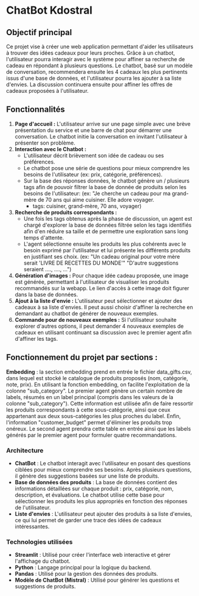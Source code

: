 # ChatBot Kdostral

## Objectif principal

Ce projet vise à créer une web application permettant d'aider les utilisateurs à trouver des idées cadeaux pour leurs proches. Grâce à un chatbot, l'utilisateur pourra interagir avec le système pour affiner sa recherche de cadeau en répondant à plusieurs questions. Le chatbot, basé sur un modèle de conversation, recommendera ensuite les 4 cadeaux les plus pertinents issus d'une base de données, et l'utilisateur pourra les ajouter à sa liste d'envies. La discussion continuera ensuite pour affiner les offres de cadeaux proposées à l'utilisateur.

## Fonctionnalités

1. **Page d'accueil :** L'utilisateur arrive sur une page simple avec une brève présentation du service et une barre de chat pour démarrer une conversation. Le chatbot initie la conversation en invitant l'utilisateur à présenter son problème.
2. **Interaction avec le Chatbot :**
   - L'utilisateur décrit brièvement son idée de cadeau ou ses préférences.
   - Le chatbot pose une série de questions pour mieux comprendre les besoins de l'utilisateur (ex: prix, catégorie, préférences).
   - Sur la base des réponses données, le chatbot génère un / plusieurs tags afin de pouvoir filtrer la base de donnée de produits selon les besoins de l'utilisateur:
   (ex: "Je cherche un cadeau pour ma grand-mère de 70 ans qui aime cuisiner. Elle adore voyager.
        - tags: cuisiner, grand-mère, 70 ans, voyager)
2. **Recherche de produits correspondants :**
   - Une fois les tags obtenus après la phase de discussion, un agent est chargé d'explorer la base de données filtrée selon les tags identifiés afin d'en réduire sa taille et de permettre une exploration sans long temps d'attente.
   - L'agent sélectionne ensuite les produits les plus cohérents avec le besoin exprimé par l'utilisateur et lui présente les différents produits en justifiant ses choix.
   (ex: "Un cadeau original pour votre mère serait 'LIVRE DE RECETTES DU MONDE'"
        "D'autre suggestions seraient ...., ...., ...")
3. **Génération d'images :** Pour chaque idée cadeau proposée, une image est générée, permettant à l'utilisateur de visualiser les produits recommandés sur la webapp. Le lien d'accès à cette image doit figurer dans la base de données.
4. **Ajout à la liste d'envie :** L'utilisateur peut sélectionner et ajouter des cadeaux à sa liste d'envies. Il peut aussi choisir d'affiner la recherche en demandant au chatbot de générer de nouveaux exemples.
5. **Commande pour de nouveaux exemples :** Si l'utilisateur souhaite explorer d'autres options, il peut demander 4 nouveaux exemples de cadeaux en utilisant continuant sa discussion avec le premier agent afin d'affiner les tags.

## Fonctionnement du projet par sections :

**Embedding** : la section embedding prend en entrée le fichier data_gifts.csv, dans lequel est stocké le catalogue de produits proposés (nom, catégorie, note, prix). En utilisant la fonction embedding, on facilite l'exploitation de la colonne "sub_category". Le premier agent génère un certain nombre de labels, résumés en un label principal (compris dans les valeurs de la colonne "sub_category"). Cette information est utilisée afin de faire ressortir les produits correspondants à cette sous-catégorie, ainsi que ceux appartenant aux deux sous-catégories les plus proches du label. Enfin, l'information "customer_budget" permet d'éliminer les produits trop onéreux. Le second agent prendra cette table en entrée ainsi que les labels générés par le premier agent pour formuler quatre recommandations.

### Architecture
- **ChatBot** : Le chatbot interagit avec l'utilisateur en posant des questions ciblées pour mieux comprendre ses besoins. Après plusieurs questions, il génère des suggestions basées sur une liste de produits.
- **Base de données des produits** : La base de données contient des informations détaillées sur chaque produit : prix, catégorie, nom, description, et évaluations. Le chatbot utilise cette base pour sélectionner les produits les plus appropriés en fonction des réponses de l'utilisateur.
- **Liste d'envies** : L'utilisateur peut ajouter des produits à sa liste d'envies, ce qui lui permet de garder une trace des idées de cadeaux intéressantes.

### Technologies utilisées
- **Streamlit** : Utilisé pour créer l'interface web interactive et gérer l'affichage du chatbot.
- **Python** : Langage principal pour la logique du backend.
- **Pandas** : Utilisé pour la gestion des données des produits.
- **Modèle de ChatBot (Mistral)** : Utilisé pour générer les questions et suggestions de produits.
